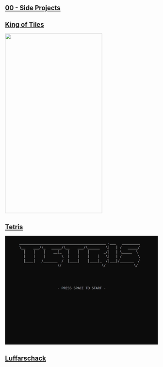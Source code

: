 ## [00 - Side Projects](https://github.com/yrgo/gp20/tree/master/Programming%20Fundamentals/00%20-%20Side%20Projects)

## [King of Tiles](https://github.com/danielalexandernielsen/King-of-Tiles)
<img src="https://github.com/danielalexandernielsen/Yrgo/blob/master/Daniel_00_SideProjects/King-of-Tiles.gif?raw=true" width="320" height="592">

## [Tetris](https://github.com/danielalexandernielsen/Tetris)
<img src="https://github.com/danielalexandernielsen/Yrgo/blob/master/Daniel_00_SideProjects/Tetris.gif?raw=true">

## [Luffarschack](https://github.com/danielalexandernielsen/Luffarschack)


